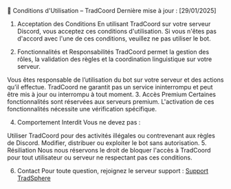 📜 Conditions d'Utilisation – TradCoord
Dernière mise à jour : [29/01/2025]

1. Acceptation des Conditions
En utilisant TradCoord sur votre serveur Discord, vous acceptez ces conditions d'utilisation. Si vous n'êtes pas d'accord avec l'une de ces conditions, veuillez ne pas utiliser le bot.

2. Fonctionnalités et Responsabilités
TradCoord permet la gestion des rôles, la validation des règles et la coordination linguistique sur votre serveur.

Vous êtes responsable de l’utilisation du bot sur votre serveur et des actions qu’il effectue.
TradCoord ne garantit pas un service ininterrompu et peut être mis à jour ou interrompu à tout moment.
3. Accès Premium
Certaines fonctionnalités sont réservées aux serveurs premium. L'activation de ces fonctionnalités nécessite une vérification spécifique.

4. Comportement Interdit
Vous ne devez pas :

Utiliser TradCoord pour des activités illégales ou contrevenant aux règles de Discord.
Modifier, distribuer ou exploiter le bot sans autorisation.
5. Résiliation
Nous nous réservons le droit de bloquer l'accès à TradCoord pour tout utilisateur ou serveur ne respectant pas ces conditions.

6. Contact
Pour toute question, rejoignez le serveur support : [Support TradSphere](https://discord.gg/c5zvbAWwu8)
